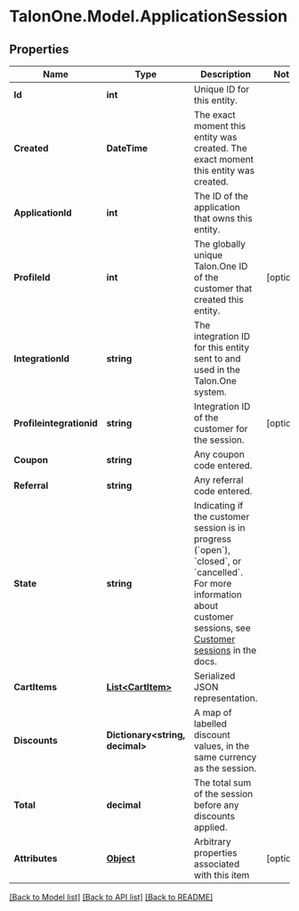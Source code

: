 # TalonOne.Model.ApplicationSession
## Properties

Name | Type | Description | Notes
------------ | ------------- | ------------- | -------------
**Id** | **int** | Unique ID for this entity. | 
**Created** | **DateTime** | The exact moment this entity was created. The exact moment this entity was created. | 
**ApplicationId** | **int** | The ID of the application that owns this entity. | 
**ProfileId** | **int** | The globally unique Talon.One ID of the customer that created this entity. | [optional] 
**IntegrationId** | **string** | The integration ID for this entity sent to and used in the Talon.One system. | 
**Profileintegrationid** | **string** | Integration ID of the customer for the session. | [optional] 
**Coupon** | **string** | Any coupon code entered. | 
**Referral** | **string** | Any referral code entered. | 
**State** | **string** | Indicating if the customer session is in progress (&#x60;open&#x60;), &#x60;closed&#x60;, or &#x60;cancelled&#x60;. For more information about customer sessions, see [Customer sessions](/docs/dev/concepts/entities#customer-session-states) in the docs.  | 
**CartItems** | [**List&lt;CartItem&gt;**](CartItem.md) | Serialized JSON representation. | 
**Discounts** | **Dictionary&lt;string, decimal&gt;** | A map of labelled discount values, in the same currency as the session. | 
**Total** | **decimal** | The total sum of the session before any discounts applied. | 
**Attributes** | [**Object**](.md) | Arbitrary properties associated with this item | [optional] 

[[Back to Model list]](../README.md#documentation-for-models) [[Back to API list]](../README.md#documentation-for-api-endpoints) [[Back to README]](../README.md)

